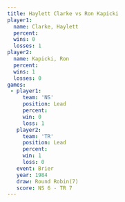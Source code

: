 ```yaml
---
title: Haylett Clarke vs Ron Kapicki
player1:               
  name: Clarke, Haylett
  percent:             
  wins: 0              
  losses: 1            
player2:               
  name: Kapicki, Ron   
  percent:             
  wins: 1              
  losses: 0            
games:
 - player1:        
     team: 'NS'    
     position: Lead
     percent:      
     win: 0        
     loss: 1       
   player2:        
     team: 'TR'    
     position: Lead
     percent:      
     win: 1        
     loss: 0       
   event: Brier        
   year: 1984          
   draw: Round Robin(7)
   score: NS 6 - TR 7  
---
```

